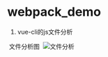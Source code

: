 # webpack_demo
 1. vue-cli的js文件分析
  
  文件分析图
  ![文件分析](http://114.215.91.58/Blog//static/userImages/20180507/1525658360756027421.jpg)
